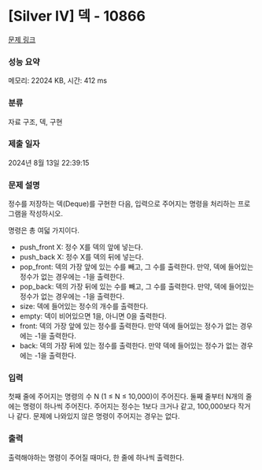 # [Silver IV] 덱 - 10866 

[문제 링크](https://www.acmicpc.net/problem/10866) 

### 성능 요약

메모리: 22024 KB, 시간: 412 ms

### 분류

자료 구조, 덱, 구현

### 제출 일자

2024년 8월 13일 22:39:15

### 문제 설명

<p style="user-select: auto !important;">정수를 저장하는 덱(Deque)를 구현한 다음, 입력으로 주어지는 명령을 처리하는 프로그램을 작성하시오.</p>

<p style="user-select: auto !important;">명령은 총 여덟 가지이다.</p>

<ul style="user-select: auto !important;">
	<li style="user-select: auto !important;">push_front X: 정수 X를 덱의 앞에 넣는다.</li>
	<li style="user-select: auto !important;">push_back X: 정수 X를 덱의 뒤에 넣는다.</li>
	<li style="user-select: auto !important;">pop_front: 덱의 가장 앞에 있는 수를 빼고, 그 수를 출력한다. 만약, 덱에 들어있는 정수가 없는 경우에는 -1을 출력한다.</li>
	<li style="user-select: auto !important;">pop_back: 덱의 가장 뒤에 있는 수를 빼고, 그 수를 출력한다. 만약, 덱에 들어있는 정수가 없는 경우에는 -1을 출력한다.</li>
	<li style="user-select: auto !important;">size: 덱에 들어있는 정수의 개수를 출력한다.</li>
	<li style="user-select: auto !important;">empty: 덱이 비어있으면 1을, 아니면 0을 출력한다.</li>
	<li style="user-select: auto !important;">front: 덱의 가장 앞에 있는 정수를 출력한다. 만약 덱에 들어있는 정수가 없는 경우에는 -1을 출력한다.</li>
	<li style="user-select: auto !important;">back: 덱의 가장 뒤에 있는 정수를 출력한다. 만약 덱에 들어있는 정수가 없는 경우에는 -1을 출력한다.</li>
</ul>

### 입력 

 <p style="user-select: auto !important;">첫째 줄에 주어지는 명령의 수 N (1 ≤ N ≤ 10,000)이 주어진다. 둘째 줄부터 N개의 줄에는 명령이 하나씩 주어진다. 주어지는 정수는 1보다 크거나 같고, 100,000보다 작거나 같다. 문제에 나와있지 않은 명령이 주어지는 경우는 없다.</p>

### 출력 

 <p style="user-select: auto !important;">출력해야하는 명령이 주어질 때마다, 한 줄에 하나씩 출력한다.</p>

